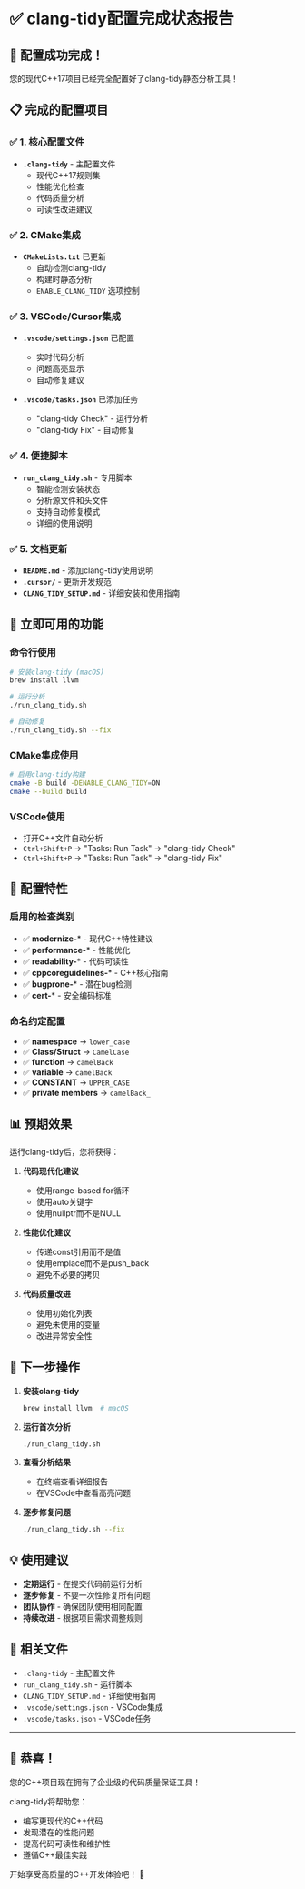 # ✅ clang-tidy配置完成状态报告

## 🎉 配置成功完成！

您的现代C++17项目已经完全配置好了clang-tidy静态分析工具！

## 📋 完成的配置项目

### ✅ 1. 核心配置文件

- **`.clang-tidy`** - 主配置文件
  - 现代C++17规则集
  - 性能优化检查
  - 代码质量分析
  - 可读性改进建议

### ✅ 2. CMake集成

- **`CMakeLists.txt`** 已更新
  - 自动检测clang-tidy
  - 构建时静态分析
  - `ENABLE_CLANG_TIDY` 选项控制

### ✅ 3. VSCode/Cursor集成

- **`.vscode/settings.json`** 已配置
  - 实时代码分析
  - 问题高亮显示
  - 自动修复建议

- **`.vscode/tasks.json`** 已添加任务
  - "clang-tidy Check" - 运行分析
  - "clang-tidy Fix" - 自动修复

### ✅ 4. 便捷脚本

- **`run_clang_tidy.sh`** - 专用脚本
  - 智能检测安装状态
  - 分析源文件和头文件
  - 支持自动修复模式
  - 详细的使用说明

### ✅ 5. 文档更新

- **`README.md`** - 添加clang-tidy使用说明
- **`.cursor/`** - 更新开发规范
- **`CLANG_TIDY_SETUP.md`** - 详细安装和使用指南

## 🚀 立即可用的功能

### 命令行使用

```bash
# 安装clang-tidy (macOS)
brew install llvm

# 运行分析
./run_clang_tidy.sh

# 自动修复
./run_clang_tidy.sh --fix
```

### CMake集成使用

```bash
# 启用clang-tidy构建
cmake -B build -DENABLE_CLANG_TIDY=ON
cmake --build build
```

### VSCode使用

- 打开C++文件自动分析
- `Ctrl+Shift+P` → "Tasks: Run Task" → "clang-tidy Check"
- `Ctrl+Shift+P` → "Tasks: Run Task" → "clang-tidy Fix"

## 🔧 配置特性

### 启用的检查类别

- ✅ **modernize-*** - 现代C++特性建议
- ✅ **performance-*** - 性能优化
- ✅ **readability-*** - 代码可读性
- ✅ **cppcoreguidelines-*** - C++核心指南
- ✅ **bugprone-*** - 潜在bug检测
- ✅ **cert-*** - 安全编码标准

### 命名约定配置

- ✅ **namespace** → `lower_case`
- ✅ **Class/Struct** → `CamelCase`
- ✅ **function** → `camelBack`
- ✅ **variable** → `camelBack`
- ✅ **CONSTANT** → `UPPER_CASE`
- ✅ **private members** → `camelBack_`

## 📊 预期效果

运行clang-tidy后，您将获得：

1. **代码现代化建议**
   - 使用range-based for循环
   - 使用auto关键字
   - 使用nullptr而不是NULL

2. **性能优化建议**
   - 传递const引用而不是值
   - 使用emplace而不是push_back
   - 避免不必要的拷贝

3. **代码质量改进**
   - 使用初始化列表
   - 避免未使用的变量
   - 改进异常安全性

## 🎯 下一步操作

1. **安装clang-tidy**
   ```bash
   brew install llvm  # macOS
   ```

2. **运行首次分析**
   ```bash
   ./run_clang_tidy.sh
   ```

3. **查看分析结果**
   - 在终端查看详细报告
   - 在VSCode中查看高亮问题

4. **逐步修复问题**
   ```bash
   ./run_clang_tidy.sh --fix
   ```

## 💡 使用建议

- **定期运行** - 在提交代码前运行分析
- **逐步修复** - 不要一次性修复所有问题
- **团队协作** - 确保团队使用相同配置
- **持续改进** - 根据项目需求调整规则

## 🔗 相关文件

- `.clang-tidy` - 主配置文件
- `run_clang_tidy.sh` - 运行脚本
- `CLANG_TIDY_SETUP.md` - 详细使用指南
- `.vscode/settings.json` - VSCode集成
- `.vscode/tasks.json` - VSCode任务

---

## 🎉 恭喜！

您的C++项目现在拥有了企业级的代码质量保证工具！

clang-tidy将帮助您：

- 编写更现代的C++代码
- 发现潜在的性能问题
- 提高代码可读性和维护性
- 遵循C++最佳实践

开始享受高质量的C++开发体验吧！ 🚀
